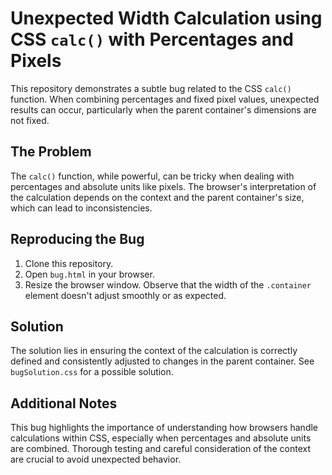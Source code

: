 # Unexpected Width Calculation using CSS `calc()` with Percentages and Pixels

This repository demonstrates a subtle bug related to the CSS `calc()` function. When combining percentages and fixed pixel values, unexpected results can occur, particularly when the parent container's dimensions are not fixed.

## The Problem

The `calc()` function, while powerful, can be tricky when dealing with percentages and absolute units like pixels. The browser's interpretation of the calculation depends on the context and the parent container's size, which can lead to inconsistencies.

## Reproducing the Bug

1. Clone this repository.
2. Open `bug.html` in your browser.
3. Resize the browser window.  Observe that the width of the `.container` element doesn't adjust smoothly or as expected.

## Solution

The solution lies in ensuring the context of the calculation is correctly defined and consistently adjusted to changes in the parent container. See `bugSolution.css` for a possible solution.

## Additional Notes

This bug highlights the importance of understanding how browsers handle calculations within CSS, especially when percentages and absolute units are combined. Thorough testing and careful consideration of the context are crucial to avoid unexpected behavior.